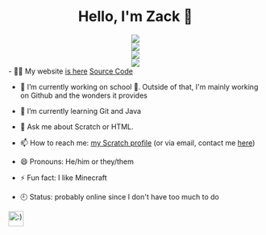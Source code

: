 <div align="center">
<h1 align="center">Hello, I'm Zack 👋</h1>  
<img src = "https://github-readme-stats.vercel.app/api?username=xlunarr&theme=tokyonight"> <br> <img src="https://github-readme-stats.vercel.app/api/top-langs/?username=xitzdiamondx&theme=radical"><br>
<img src="https://visitor-badge-reloaded.herokuapp.com/badge?page_id=xlunarr.visitor.badge.reloaded&color=ff5959&style=for-the-badge&logo=github"></a>
<br>
<img src="https://github-profile-trophy.vercel.app/?username=xlunarr&theme=radical">
</div>
- 👨‍💻 My website <a href="https://xitzdiamondx.github.io" target="_blank">is here</a> <a href="https://github.com/xItzDiamondx/xItzDiamondx.github.io" alt="Source Code">Source Code</a>  

- 🔭 I’m currently working on school 🙁. Outside of that, I'm mainly working on Github and the wonders it provides  

- 🌱 I’m currently learning Git and Java  

- 💬 Ask me about Scratch or HTML.  

- 📫 How to reach me: <a href="https://scratch.mit.edu/users/NotDiamondZ">my Scratch profile</a> (or via email, contact me <a href="mailto:notdiamondz@pm.me">here</a>)  

- 😄 Pronouns: He/him or they/them

- ⚡ Fun fact: I like Minecraft  

- 🕘 Status: probably online since I don't have too much to do
<img src="https://raw.githubusercontent.com/gosoccerboy5/gosoccerboy5.github.io/3deab9880fec886abe2e55fcdb43bee838820ea4/resources/cat-head.svg" alt=":)" width="30" title = "meow"/>

